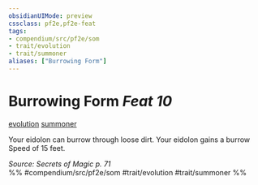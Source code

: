 ```yaml
---
obsidianUIMode: preview
cssclass: pf2e,pf2e-feat
tags:
- compendium/src/pf2e/som
- trait/evolution
- trait/summoner
aliases: ["Burrowing Form"]
---
```

# Burrowing Form  *Feat 10*  
[evolution](evolution-som.md "Evolution Feat Trait")  [summoner](Reference/Rules/Traits/summoner-som.md "Summoner Class Trait")  


Your eidolon can burrow through loose dirt. Your eidolon gains a burrow Speed of 15 feet.

*Source: Secrets of Magic p. 71*  
%% #compendium/src/pf2e/som #trait/evolution #trait/summoner %%